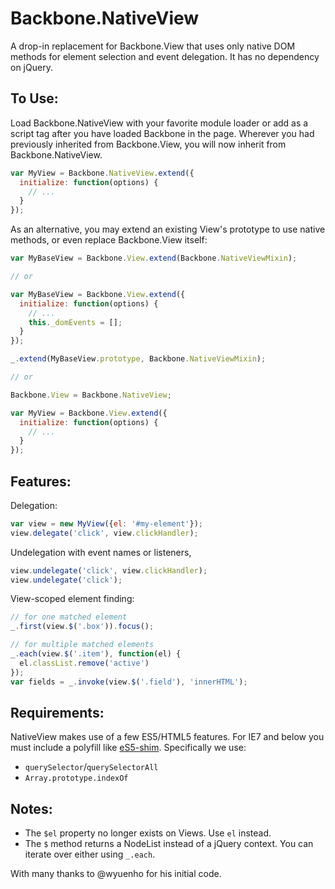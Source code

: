 Backbone.NativeView
===================

A drop-in replacement for Backbone.View that uses only native DOM methods for
element selection and event delegation. It has no dependency on jQuery.


To Use:
-------
Load Backbone.NativeView with your favorite module loader or add as a script
tag after you have loaded Backbone in the page. Wherever you had previously
inherited from Backbone.View, you will now inherit from Backbone.NativeView.

```js
var MyView = Backbone.NativeView.extend({
  initialize: function(options) {
    // ...
  }
});
```

As an alternative, you may extend an existing View's prototype to use native
methods, or even replace Backbone.View itself:

```js
var MyBaseView = Backbone.View.extend(Backbone.NativeViewMixin);

// or

var MyBaseView = Backbone.View.extend({
  initialize: function(options) {
    // ...
    this._domEvents = [];
  }
});

_.extend(MyBaseView.prototype, Backbone.NativeViewMixin);

// or

Backbone.View = Backbone.NativeView;

var MyView = Backbone.View.extend({
  initialize: function(options) {
    // ...
  }
});
```

Features:
---------
Delegation:
```js
var view = new MyView({el: '#my-element'});
view.delegate('click', view.clickHandler);
```

Undelegation with event names or listeners,
```js
view.undelegate('click', view.clickHandler);
view.undelegate('click');
```

View-scoped element finding:
```js
// for one matched element
_.first(view.$('.box')).focus();

// for multiple matched elements
_.each(view.$('.item'), function(el) {
  el.classList.remove('active')
});
var fields = _.invoke(view.$('.field'), 'innerHTML');
```

Requirements:
-------------
NativeView makes use of a few ES5/HTML5 features. For IE7 and below you must
include a polyfill like [eS5-shim](https://github.com/es-shims/es5-shim).
Specifically we use:

* `querySelector`/`querySelectorAll`
* `Array.prototype.indexOf`

Notes:
------
* The `$el` property no longer exists on Views. Use `el` instead.
* The `$` method returns a NodeList instead of a jQuery context. You can
  iterate over either using `_.each`.


With many thanks to @wyuenho for his initial code.

